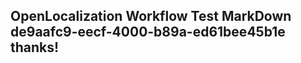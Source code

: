 <properties
ms.topic="hero-topic"
ms.test1="hero-topic"
ms.test2="test"/>

## OpenLocalization Workflow Test MarkDown de9aafc9-eecf-4000-b89a-ed61bee45b1e thanks!
